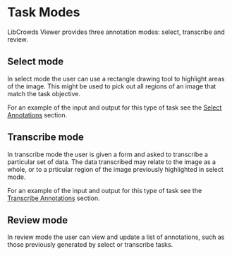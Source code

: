 # Task Modes

LibCrowds Viewer provides three annotation modes: select, transcribe and
review.

## Select mode

In select mode the user can use a rectangle drawing tool to highlight areas of
the image. This might be used to pick out all regions of an image that match
the task objective.

For an example of the input and output for this type of task see the
[Select Annotations](/annotations/select.md) section.

## Transcribe mode

In transcribe mode the user is given a form and asked to transcribe a
particular set of data. The data transcribed may relate to the image as a
whole, or to a prticular region of the image previously highlighted in select
mode.

For an example of the input and output for this type of task see the
[Transcribe Annotations](/annotations/transcribe.md) section.

## Review mode

In review mode the user can view and update a list of annotations, such as
those previously generated by select or transcribe tasks.
